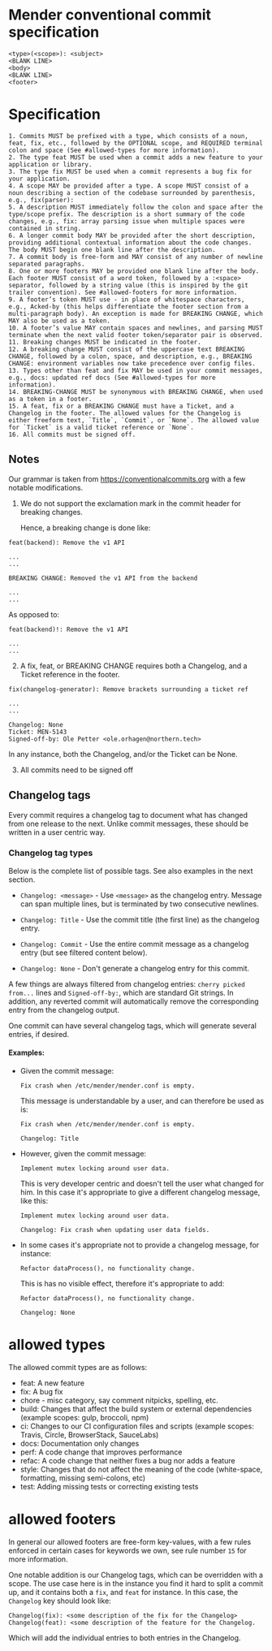 # Mender conventional commit specification

```
<type>(<scope>): <subject>
<BLANK LINE>
<body>
<BLANK LINE>
<footer>
```

# Specification

    1. Commits MUST be prefixed with a type, which consists of a noun, feat, fix, etc., followed by the OPTIONAL scope, and REQUIRED terminal colon and space (See #allowed-types for more information).
    2. The type feat MUST be used when a commit adds a new feature to your application or library.
    3. The type fix MUST be used when a commit represents a bug fix for your application.
    4. A scope MAY be provided after a type. A scope MUST consist of a noun describing a section of the codebase surrounded by parenthesis, e.g., fix(parser):
    5. A description MUST immediately follow the colon and space after the type/scope prefix. The description is a short summary of the code changes, e.g., fix: array parsing issue when multiple spaces were contained in string.
    6. A longer commit body MAY be provided after the short description, providing additional contextual information about the code changes. The body MUST begin one blank line after the description.
    7. A commit body is free-form and MAY consist of any number of newline separated paragraphs.
    8. One or more footers MAY be provided one blank line after the body. Each footer MUST consist of a word token, followed by a :<space> separator, followed by a string value (this is inspired by the git trailer convention). See #allowed-footers for more information.
    9. A footer’s token MUST use - in place of whitespace characters, e.g., Acked-by (this helps differentiate the footer section from a multi-paragraph body). An exception is made for BREAKING CHANGE, which MAY also be used as a token.
    10. A footer’s value MAY contain spaces and newlines, and parsing MUST terminate when the next valid footer token/separator pair is observed.
    11. Breaking changes MUST be indicated in the footer.
    12. A breaking change MUST consist of the uppercase text BREAKING CHANGE, followed by a colon, space, and description, e.g., BREAKING CHANGE: environment variables now take precedence over config files.
    13. Types other than feat and fix MAY be used in your commit messages, e.g., docs: updated ref docs (See #allowed-types for more information).
    14. BREAKING-CHANGE MUST be synonymous with BREAKING CHANGE, when used as a token in a footer.
    15. A feat, fix or a BREAKING CHANGE must have a Ticket, and a Changelog in the footer. The allowed values for the Changelog is either freeform text, `Title`, `Commit`, or `None`. The allowed value for `Ticket` is a valid ticket reference or `None`.
    16. All commits must be signed off.

## Notes

Our grammar is taken from https://conventionalcommits.org with a few
notable modifications.

1. We do not support the exclamation mark in the commit header for breaking
   changes.


   Hence, a breaking change is done like:

```
feat(backend): Remove the v1 API

...
...

BREAKING CHANGE: Removed the v1 API from the backend

...
...

```

   As opposed to:

```
feat(backend)!: Remove the v1 API

...
...

```

2. A fix, feat, or BREAKING CHANGE requires both a Changelog, and a Ticket
   reference in the footer.

```
fix(changelog-generator): Remove brackets surrounding a ticket ref

...
...

Changelog: None
Ticket: MEN-5143
Signed-off-by: Ole Petter <ole.orhagen@northern.tech>

```

In any instance, both the Changelog, and/or the Ticket can be None.

3. All commits need to be signed off


## Changelog tags

Every commit requires a changelog tag to document what has changed from one
release to the next. Unlike commit messages, these should be written in a user
centric way.

### Changelog tag types

Below is the complete list of possible tags. See also examples in the next
section.

* `Changelog: <message>` - Use `<message>` as the changelog entry. Message can
  span multiple lines, but is terminated by two consecutive newlines.

* `Changelog: Title` - Use the commit title (the first line) as the changelog
  entry.

* `Changelog: Commit` - Use the entire commit message as a changelog entry (but
  see filtered content below).

* `Changelog: None` - Don't generate a changelog entry for this commit.

A few things are always filtered from changelog entries: `cherry picked from...`
lines and `Signed-off-by:`, which are standard Git strings. In addition, any
reverted commit will automatically remove the corresponding entry from the
changelog output.

One commit can have several changelog tags, which will generate several entries,
if desired.

#### Examples:

* Given the commit message:

  ```
  Fix crash when /etc/mender/mender.conf is empty.
  ```

  This message is understandable by a user, and can therefore be used as is:

  ```
  Fix crash when /etc/mender/mender.conf is empty.

  Changelog: Title
  ```

* However, given the commit message:
  ```
  Implement mutex locking around user data.
  ```

  This is very developer centric and doesn't tell the user what changed for
  him. In this case it's appropriate to give a different changelog message, like
  this:

  ```
  Implement mutex locking around user data.

  Changelog: Fix crash when updating user data fields.
  ```

* In some cases it's appropriate not to provide a changelog message, for
  instance:

  ```
  Refactor dataProcess(), no functionality change.
  ```

  This is has no visible effect, therefore it's appropriate to add:

  ```
  Refactor dataProcess(), no functionality change.

  Changelog: None
  ```


# allowed types

The allowed commit types are as follows:

* feat: A new feature
* fix: A bug fix
* chore - misc category, say comment nitpicks, spelling, etc.
* build: Changes that affect the build system or external dependencies (example scopes: gulp, broccoli, npm)
* ci: Changes to our CI configuration files and scripts (example scopes: Travis, Circle, BrowserStack, SauceLabs)
* docs: Documentation only changes
* perf: A code change that improves performance
* refac: A code change that neither fixes a bug nor adds a feature
* style: Changes that do not affect the meaning of the code (white-space, formatting, missing semi-colons, etc)
* test: Adding missing tests or correcting existing tests


# allowed footers

In general our allowed footers are free-form key-values, with a few rules enforced in certain
cases for keywords we own, see rule number `15` for more information.

One notable addition is our Changelog tags, which can be overridden with a
scope. The use case here is in the instance you find it hard to split a commit
up, and it contains both a `fix`, and `feat` for instance. In this case, the
`Changelog` key should look like:

```
Changelog(fix): <some description of the fix for the Changelog>
Changelog(feat): <some description of the feature for the Changelog.
```

Which will add the individual entries to both entries in the Changelog.
